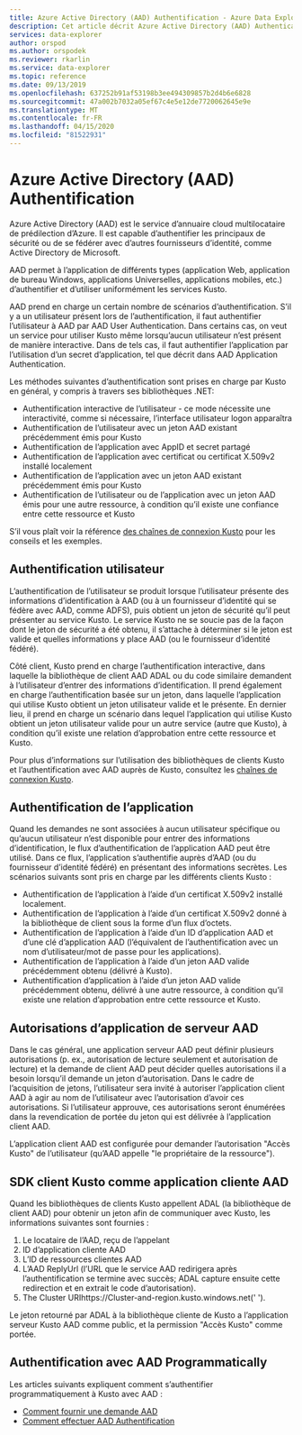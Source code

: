 ```yaml
---
title: Azure Active Directory (AAD) Authentification - Azure Data Explorer (fr) Microsoft Docs
description: Cet article décrit Azure Active Directory (AAD) Authentication in Azure Data Explorer.
services: data-explorer
author: orspod
ms.author: orspodek
ms.reviewer: rkarlin
ms.service: data-explorer
ms.topic: reference
ms.date: 09/13/2019
ms.openlocfilehash: 637252b91af53198b3ee494309857b2d4b6e6828
ms.sourcegitcommit: 47a002b7032a05ef67c4e5e12de7720062645e9e
ms.translationtype: MT
ms.contentlocale: fr-FR
ms.lasthandoff: 04/15/2020
ms.locfileid: "81522931"
---
```

# <a name="azure-active-directory-aad-authentication"></a>Azure Active Directory (AAD) Authentification

Azure Active Directory (AAD) est le service d’annuaire cloud multilocataire de prédilection d’Azure. Il est capable d’authentifier les principaux de sécurité ou de se fédérer avec d’autres fournisseurs d’identité, comme Active Directory de Microsoft.

AAD permet à l’application de différents types (application Web, application de bureau Windows, applications Universelles, applications mobiles, etc.) d’authentifier et d’utiliser uniformément les services Kusto.

AAD prend en charge un certain nombre de scénarios d’authentification.
S’il y a un utilisateur présent lors de l’authentification, il faut authentifier l’utilisateur à AAD par AAD User Authentication.
Dans certains cas, on veut un service pour utiliser Kusto même lorsqu’aucun utilisateur n’est présent de manière interactive. Dans de tels cas, il faut authentifier l’application par l’utilisation d’un secret d’application, tel que décrit dans AAD Application Authentication.

Les méthodes suivantes d’authentification sont prises en charge par Kusto en général, y compris à travers ses bibliothèques .NET:

* Authentification interactive de l’utilisateur - ce mode nécessite une interactivité, comme si nécessaire, l’interface utilisateur logon apparaîtra
* Authentification de l’utilisateur avec un jeton AAD existant précédemment émis pour Kusto
* Authentification de l’application avec AppID et secret partagé
* Authentification de l’application avec certificat ou certificat X.509v2 installé localement
* Authentification de l’application avec un jeton AAD existant précédemment émis pour Kusto
* Authentification de l’utilisateur ou de l’application avec un jeton AAD émis pour une autre ressource, à condition qu’il existe une confiance entre cette ressource et Kusto

S’il vous plaît voir la référence [des chaînes de connexion Kusto](../../api/connection-strings/kusto.md) pour les conseils et les exemples.

## <a name="user-authentication"></a>Authentification utilisateur

L’authentification de l’utilisateur se produit lorsque l’utilisateur présente des informations d’identification à AAD (ou à un fournisseur d’identité qui se fédère avec AAD, comme ADFS), puis obtient un jeton de sécurité qu’il peut présenter au service Kusto. Le service Kusto ne se soucie pas de la façon dont le jeton de sécurité a été obtenu, il s’attache à déterminer si le jeton est valide et quelles informations y place AAD (ou le fournisseur d’identité fédéré).

Côté client, Kusto prend en charge l’authentification interactive, dans laquelle la bibliothèque de client AAD ADAL ou du code similaire demandent à l’utilisateur d’entrer des informations d’identification. Il prend également en charge l’authentification basée sur un jeton, dans laquelle l’application qui utilise Kusto obtient un jeton utilisateur valide et le présente. En dernier lieu, il prend en charge un scénario dans lequel l’application qui utilise Kusto obtient un jeton utilisateur valide pour un autre service (autre que Kusto), à condition qu’il existe une relation d’approbation entre cette ressource et Kusto.

Pour plus d’informations sur l’utilisation des bibliothèques de clients Kusto et l’authentification avec AAD auprès de Kusto, consultez les [chaînes de connexion Kusto](../../api/connection-strings/kusto.md).

## <a name="application-authentication"></a>Authentification de l’application

Quand les demandes ne sont associées à aucun utilisateur spécifique ou qu’aucun utilisateur n’est disponible pour entrer des informations d’identification, le flux d’authentification de l’application AAD peut être utilisé. Dans ce flux, l’application s’authentifie auprès d’AAD (ou du fournisseur d’identité fédéré) en présentant des informations secrètes. Les scénarios suivants sont pris en charge par les différents clients Kusto :

* Authentification de l’application à l’aide d’un certificat X.509v2 installé localement.
* Authentification de l’application à l’aide d’un certificat X.509v2 donné à la bibliothèque de client sous la forme d’un flux d’octets.
* Authentification de l’application à l’aide d’un ID d’application AAD et d’une clé d’application AAD (l’équivalent de l’authentification avec un nom d’utilisateur/mot de passe pour les applications).
* Authentification de l’application à l’aide d’un jeton AAD valide précédemment obtenu (délivré à Kusto).
* Authentification d’application à l’aide d’un jeton AAD valide précédemment obtenu, délivré à une autre ressource, à condition qu’il existe une relation d’approbation entre cette ressource et Kusto.

## <a name="aad-server-application-permissions"></a>Autorisations d’application de serveur AAD

Dans le cas général, une application serveur AAD peut définir plusieurs autorisations (p. ex., autorisation de lecture seulement et autorisation de lecture) et la demande de client AAD peut décider quelles autorisations il a besoin lorsqu’il demande un jeton d’autorisation. Dans le cadre de l’acquisition de jetons, l’utilisateur sera invité à autoriser l’application client AAD à agir au nom de l’utilisateur avec l’autorisation d’avoir ces autorisations. Si l’utilisateur approuve, ces autorisations seront énumérées dans la revendication de portée du jeton qui est délivrée à l’application client AAD.



L’application client AAD est configurée pour demander l’autorisation "Accès Kusto" de l’utilisateur (qu’AAD appelle "le propriétaire de la ressource").

## <a name="kusto-client-sdk-as-an-aad-client-application"></a>SDK client Kusto comme application cliente AAD

Quand les bibliothèques de clients Kusto appellent ADAL (la bibliothèque de client AAD) pour obtenir un jeton afin de communiquer avec Kusto, les informations suivantes sont fournies :

1. Le locataire de l’AAD, reçu de l’appelant
2. ID d’application cliente AAD
3. L’ID de ressources clientes AAD
4. L’AAD ReplyUrl (l’URL que le service AAD redirigera après l’authentification se termine avec succès; ADAL capture ensuite cette redirection et en extrait le code d’autorisation).
5. The Cluster URIhttps://Cluster-and-region.kusto.windows.net(' ').

Le jeton retourné par ADAL à la bibliothèque cliente de Kusto a l’application serveur Kusto AAD comme public, et la permission "Accès Kusto" comme portée.

## <a name="authenticating-with-aad-programmatically"></a>Authentification avec AAD Programmatically

Les articles suivants expliquent comment s’authentifier programmatiquement à Kusto avec AAD :

* [Comment fournir une demande AAD](./how-to-provision-aad-app.md)
* [Comment effectuer AAD Authentification](./how-to-authenticate-with-aad.md)

